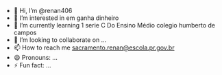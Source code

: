 - 👋 Hi, I’m @renan406
- 👀 I’m interested in em ganha dinheiro 
- 🌱 I’m currently learning 1 serie C Do Ensino Médio colegio humberto de campos 
- 💞️ I’m looking to collaborate on ...
- 📫 How to reach me sacramento.renan@escola.pr.gov.br
- 😄 Pronouns: ...
- ⚡ Fun fact: ...

<!---
renan406/renan406 is a ✨ special ✨ repository because its `README.md` (this file) appears on your GitHub profile.
You can click the Preview link to take a look at your changes.
--->
